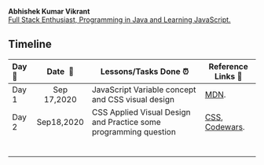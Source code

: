 **Abhishek Kumar Vikrant**  
<u>Full Stack Enthusiast, Programming in Java and Learning JavaScript.</u>



## **Timeline**

| Day:pushpin: | **Date &nbsp;:calendar:** | **Lessons/Tasks Done :alarm_clock:**                         | **Reference Links :link:**                                   |
| :------------ | :-----------------------: | ------------------------------------------------------------ | ------------------------------------------------------------ |
| Day 1         |        Sep 17,2020        | JavaScript Variable concept and CSS visual design            | [MDN](https://developer.mozilla.org/en-US/docs/Learn/Getting_started_with_the_web/JavaScript_basics). |
| Day  2        |        Sep18,2020         | CSS Applied Visual Design and Practice some programming question | [CSS](https://www.freecodecamp.org/learn/responsive-web-design/applied-visual-design/change-the-position-of-overlapping-elements-with-the-z-index-property), [Codewars](https://www.codewars.com/dashboard). |
|               |                           |                                                              |                                                              |
|               |                           |                                                              |                                                              |
|               |                           |                                                              |                                                              |
|               |                           |                                                              |                                                              |
|               |                           |                                                              |                                                              |
|               |                           |                                                              |                                                              |



